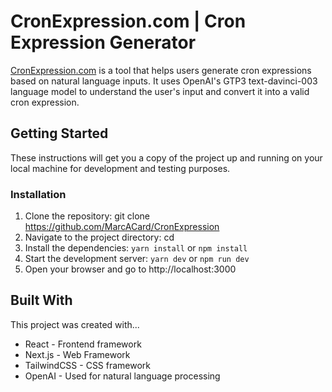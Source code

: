 # CronExpression.com | Cron Expression Generator

[CronExpression.com](https://cronexpression.com) is a tool that helps users generate cron expressions based on natural language inputs. It uses OpenAI's GTP3 text-davinci-003 language model to understand the user's input and convert it into a valid cron expression.

## Getting Started

These instructions will get you a copy of the project up and running on your local machine for development and testing purposes.

### Installation

1. Clone the repository: git clone https://github.com/MarcACard/CronExpression
2. Navigate to the project directory: cd 
3. Install the dependencies: `yarn install` or `npm install`
4. Start the development server: `yarn dev` or `npm run dev`
5. Open your browser and go to http://localhost:3000

## Built With
This project was created with...

- React - Frontend framework
- Next.js - Web Framework
- TailwindCSS - CSS framework
- OpenAI - Used for natural language processing

